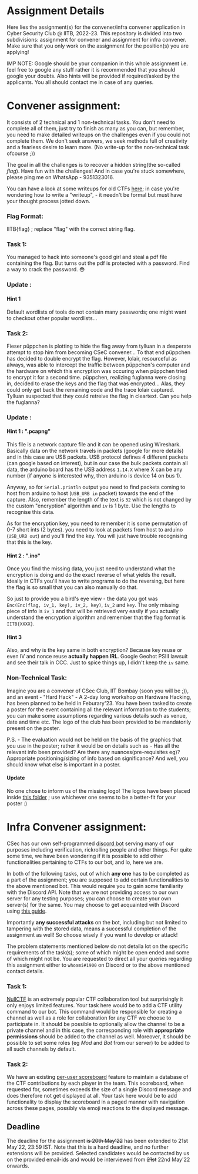 # Assignment Details

Here lies the assignment(s) for the convener/infra convener application in Cyber Security Club @ IITB, 2022-23. This repository is divided into two subdivisions: assignment for convener and assignment for infra convener. Make sure that you only work on the assignment for the position(s) you are applying!

IMP NOTE: Google should be your companion in this whole assignment i.e. feel free to google any stuff rather it is recommended that you should google your doubts. Also hints will be provided if required/asked by the applicants. You all should contact me in case of any queries.

# Convener assignment:
It consists of 2 technical and 1 non-technical tasks. You don't need to complete all of them, just try to finish as many as you can, but remember, you need to make detailed writeups on the challenges even if you could not complete them. We don't seek answers, we seek methods full of creativity and a fearless desire to learn more. (No write-up for the non-technical task ofcourse ;))

The goal in all the challenges is to recover a hidden string(the so-called *flag*). Have fun with the challenges! And in case you're stuck somewhere, please ping me on WhatsApp - 9351323016.

You can have a look at some writeups for old CTFs [here](image.png); in case you're wondering how to write a "writeup", - it needn't be formal but must have your thought process jotted down.

### Flag Format:
IITB{flag} ; replace "flag" with the correct string flag.

### Task 1:
You managed to hack into someone's good girl and steal a pdf file containing the flag. But turns out the pdf is protected with a password. Find a way to crack the password. 😳

### Update :

#### Hint 1

Default wordlists of tools do not contain many passwords; one might want to checkout other popular wordlists...

### Task 2:
Fieser püppchen is plotting to hide the flag away from tylluan in a desperate attempt to stop him from becoming CSeC convener...
To that end püppchen has decided to double encrypt the flag. However, Iolair, resourceful as always, was able to intercept the traffic between püppchen's computer and the hardware on which this encryption was occuring when püppchen tried to encrypt it for a second time.
püppchen, realizing fuglanna were closing in, decided to erase the keys and the flag that was encrypted... Alas, they could only get back the remaining code and the 
trace Iolair captured. Tylluan suspected that they could retreive the flag in cleartext. Can you help the fuglanna?

### Update : 

#### Hint 1 : **".pcapng"** 

This file is a network capture file and it can be opened using Wireshark. Basically data on the network travels in packets (google for more details) and in this case are USB packets. USB protocol defines 4 different packets (can google based on interest), but in our case the bulk packets contain all data, the arduino board has the USB address `1.14.X` where X can be any number (if anyone is interested why, then arduino is device 14 on bus 1). 

Anyway, so for `Serial.println` output you need to find packets coming to host from arduino to host (`USB_URB in` packet) towards the end of the capture. Also, remember the length of the text is `32` which is not changed by the custom "encryption" algorithm and `iv` is 1 byte. Use the lengths to recognise this data.

As for the encryption key, you need to remember it is some permutation of 0-7 short ints (2 bytes). you need to look at packets from host to arduino (`USB_URB out`) and you'll find the key. You will just have trouble recognising that this is the key.

#### Hint 2 : **".ino"**

Once you find the missing data, you just need to understand what the encryption is doing and do the exact reverse of what yields the result. Ideally in CTFs you'll have to write programs to do the reversing, but here the flag is so small that you can also manually do that.

So just to provide you a bird's eye view - the data you got was `Enc(Enc(flag, iv_1, key), iv_2, key)`, `iv_2` and `key`. The only missing piece of info is `iv_1` and that will be retrieved very easily if you actually understand the encryption algorithm and remember that the flag format is `IITB{XXXX}`.

#### Hint 3

Also, and why is the key same in both encryption? Because key reuse or even IV and nonce reuse **actually happen IRL**. Google Geohot PSIII lawsuit and see their talk in CCC. Just to spice things up, I didn't keep the `iv` same.


### Non-Technical Task:
Imagine you are a convener of CSec Club, IIT Bombay (soon you will be ;)), and an event - "Hard Hack" - A 2-day long workshop on Hardware Hacking, has been planned to be held in Feburary'23. You have been tasked to create a poster for the event containing all the relevant information to the students; you can make some assumptions regarding various details such as venue, date and time etc.
The logo of the club has been provided to be mandatorily present on the poster.

P.S. - The evaluation would not be held on the basis of the graphics that you use in the poster; rather it would be on details such as - Has all the relevant info been provided? Are there any nuances(pre-requisites eg)? Appropriate positioning/sizing of info based on significance? And well, you should know what else is important in a poster.

#### Update

No one chose to inform us of the missing logo! The logos have been placed inside [this folder](Convener/Non-Technical%20Task/) ; use whichever one seems to be a better-fit for your poster :)

# Infra Convener assignment:
CSec has our own self-programmed [discord bot](Infra%20Convener/csec_bot/) serving many of our purposes including verification, rickrolling people and other things. For quite some time, we have been wondering if it is possible to add other functionalities pertaining to CTFs to our bot, and lo, here we are.

In both of the following tasks, out of which **any one** has to be completed as a part of the assignment; you are supposed to add certain functionalities to the above mentioned bot. This would require you to gain some familiarity with the Discord API. Note that we are not providing access to our own server for any testing purposes; you can choose to create your own server(s) for the same. You may choose to get acquainted with Discord using [this guide](https://discordjs.guide/#before-you-begin). 

Importantly **any successful attacks** on the bot, including but not limited to tampering with the stored data, means a successful completion of the assignment as well! So choose wisely if you want to develop or attack!

The problem statements mentioned below do not detaila lot on the specific requirements of the task(s); some of which might be open ended and some of which might not be. You are requested to direct all your queries regarding this assignment either to `whoami#1900` on Discord or to the above mentioned contact details.

### Task 1:
[NullCTF](https://github.com/NullPxl/NullCTF) is an extremely popular CTF collaboration tool but surprisingly it only enjoys limited features. Your task here would be to add a CTF utility command to our bot. This command would be responsible for creating a channel as well as a role for collaboration for any CTF we choose to participate in. It should be possible to optionally allow the channel to be a private channel and in this case, the corresponding role with **appropriate permissions** should be added to the channel as well. Moreover, it should be possible to set some roles (eg *Mod* and *Bot* from our server) to be added to all such channels by default.

### Task 2:
We have an existing [per-user scoreboard](Infra%20Convener/csec_bot/commands/scoreboard.js) feature to maintain a database of the CTF contributions by each player in the team. This scoreboard, when requested for, sometimes exceeds the size of a single Discord message and does therefore not get displayed at all. Your task here would be to add functionality to display the scoreboard in a paged manner with navigation across these pages, possibly via emoji reactions to the displayed message.

## Deadline
The deadline for the assignment ~~is 20th May'22~~ has been extended to 21st May'22, 23:59 IST. Note that this is a hard deadline, and no further extensions will be provided. Selected candidates would be contacted by us on the provided email-ids and would be interviewed from ~~21st~~ 22nd May'22 onwards.
